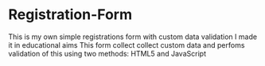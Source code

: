 # Registration-Form
This is my own simple registrations form with custom data validation
I made it in educational aims
This form collect collect custom data and perfoms validation of this using two methods: HTML5 and JavaScript
